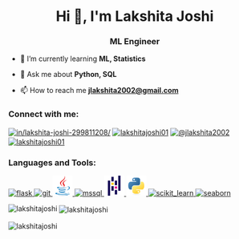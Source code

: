 <h1 align="center">Hi 👋, I'm Lakshita Joshi</h1>
<h3 align="center">ML Engineer</h3>

- 🌱 I’m currently learning **ML, Statistics**

- 💬 Ask me about **Python, SQL**

- 📫 How to reach me **jlakshita2002@gmail.com**

<h3 align="left">Connect with me:</h3>
<p align="left">
<a href="https://linkedin.com/in/in/lakshita-joshi-299811208/" target="blank"><img align="center" src="https://raw.githubusercontent.com/rahuldkjain/github-profile-readme-generator/master/src/images/icons/Social/linked-in-alt.svg" alt="in/lakshita-joshi-299811208/" height="30" width="40" /></a>
<a href="https://kaggle.com/lakshitajoshi01" target="blank"><img align="center" src="https://raw.githubusercontent.com/rahuldkjain/github-profile-readme-generator/master/src/images/icons/Social/kaggle.svg" alt="lakshitajoshi01" height="30" width="40" /></a>
<a href="https://medium.com/@jlakshita2002" target="blank"><img align="center" src="https://raw.githubusercontent.com/rahuldkjain/github-profile-readme-generator/master/src/images/icons/Social/medium.svg" alt="@jlakshita2002" height="30" width="40" /></a>
<a href="https://www.leetcode.com/lakshitajoshi01" target="blank"><img align="center" src="https://raw.githubusercontent.com/rahuldkjain/github-profile-readme-generator/master/src/images/icons/Social/leet-code.svg" alt="lakshitajoshi01" height="30" width="40" /></a>
</p>

<h3 align="left">Languages and Tools:</h3>
<p align="left"> <a href="https://flask.palletsprojects.com/" target="_blank" rel="noreferrer"> <img src="https://www.vectorlogo.zone/logos/pocoo_flask/pocoo_flask-icon.svg" alt="flask" width="40" height="40"/> </a> <a href="https://git-scm.com/" target="_blank" rel="noreferrer"> <img src="https://www.vectorlogo.zone/logos/git-scm/git-scm-icon.svg" alt="git" width="40" height="40"/> </a> <a href="https://www.java.com" target="_blank" rel="noreferrer"> <img src="https://raw.githubusercontent.com/devicons/devicon/master/icons/java/java-original.svg" alt="java" width="40" height="40"/> </a> <a href="https://www.microsoft.com/en-us/sql-server" target="_blank" rel="noreferrer"> <img src="https://www.svgrepo.com/show/303229/microsoft-sql-server-logo.svg" alt="mssql" width="40" height="40"/> </a> <a href="https://pandas.pydata.org/" target="_blank" rel="noreferrer"> <img src="https://raw.githubusercontent.com/devicons/devicon/2ae2a900d2f041da66e950e4d48052658d850630/icons/pandas/pandas-original.svg" alt="pandas" width="40" height="40"/> </a> <a href="https://www.python.org" target="_blank" rel="noreferrer"> <img src="https://raw.githubusercontent.com/devicons/devicon/master/icons/python/python-original.svg" alt="python" width="40" height="40"/> </a> <a href="https://scikit-learn.org/" target="_blank" rel="noreferrer"> <img src="https://upload.wikimedia.org/wikipedia/commons/0/05/Scikit_learn_logo_small.svg" alt="scikit_learn" width="40" height="40"/> </a> <a href="https://seaborn.pydata.org/" target="_blank" rel="noreferrer"> <img src="https://seaborn.pydata.org/_images/logo-mark-lightbg.svg" alt="seaborn" width="40" height="40"/> </a> </p>

<p><img align="left" src="https://github-readme-stats.vercel.app/api/top-langs?username=lakshitajoshi&show_icons=true&locale=en&layout=compact" alt="lakshitajoshi" /></p>

<p>&nbsp;<img align="center" src="https://github-readme-stats.vercel.app/api?username=lakshitajoshi&show_icons=true&locale=en" alt="lakshitajoshi" /></p>

<p><img align="center" src="https://github-readme-streak-stats.herokuapp.com/?user=lakshitajoshi&" alt="lakshitajoshi" /></p>
